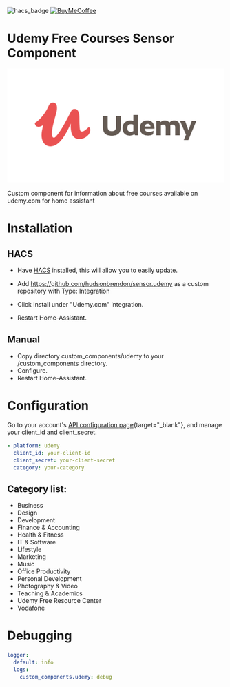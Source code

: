 ![hacs_badge](https://img.shields.io/badge/hacs-custom-orange.svg) [![BuyMeCoffee][buymecoffeebedge]][buymecoffee]

# Udemy Free Courses Sensor Component

![logo.jpg](logo.png)

Custom component for information about free courses available on udemy.com for home assistant

# Installation

## HACS

- Have [HACS](https://hacs.xyz/) installed, this will allow you to easily update.

- Add https://github.com/hudsonbrendon/sensor.udemy as a custom repository with Type: Integration
- Click Install under "Udemy.com" integration.
- Restart Home-Assistant.

## Manual

- Copy directory custom_components/udemy to your <config dir>/custom_components directory.
- Configure.
- Restart Home-Assistant.

# Configuration

Go to your account's [API configuration page](https://www.udemy.com/instructor/account/api/){target="\_blank"}, and manage your client_id and client_secret.

```yaml
- platform: udemy
  client_id: your-client-id
  client_secret: your-client-secret
  category: your-category
```

## Category list:

- Business
- Design
- Development
- Finance & Accounting
- Health & Fitness
- IT & Software
- Lifestyle
- Marketing
- Music
- Office Productivity
- Personal Development
- Photography & Video
- Teaching & Academics
- Udemy Free Resource Center
- Vodafone

# Debugging

```yaml
logger:
  default: info
  logs:
    custom_components.udemy: debug
```

[buymecoffee]: https://www.buymeacoffee.com/hudsonbrendon
[buymecoffeebedge]: https://camo.githubusercontent.com/cd005dca0ef55d7725912ec03a936d3a7c8de5b5/68747470733a2f2f696d672e736869656c64732e696f2f62616467652f6275792532306d6525323061253230636f666665652d646f6e6174652d79656c6c6f772e737667
